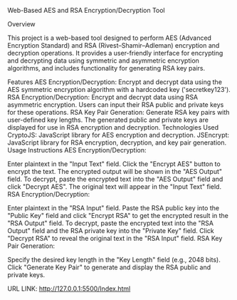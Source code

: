 Web-Based AES and RSA Encryption/Decryption Tool

Overview

This project is a web-based tool designed to perform AES (Advanced Encryption Standard) and RSA (Rivest–Shamir–Adleman) encryption and decryption operations. It provides a user-friendly interface for encrypting and decrypting data using symmetric and asymmetric encryption algorithms, and includes functionality for generating RSA key pairs.

Features
AES Encryption/Decryption: Encrypt and decrypt data using the AES symmetric encryption algorithm with a hardcoded key ('secretkey123').
RSA Encryption/Decryption: Encrypt and decrypt data using RSA asymmetric encryption. Users can input their RSA public and private keys for these operations.
RSA Key Pair Generation: Generate RSA key pairs with user-defined key lengths. The generated public and private keys are displayed for use in RSA encryption and decryption.
Technologies Used
CryptoJS: JavaScript library for AES encryption and decryption.
JSEncrypt: JavaScript library for RSA encryption, decryption, and key pair generation.
Usage Instructions
AES Encryption/Decryption:

Enter plaintext in the "Input Text" field.
Click the "Encrypt AES" button to encrypt the text. The encrypted output will be shown in the "AES Output" field.
To decrypt, paste the encrypted text into the "AES Output" field and click "Decrypt AES". The original text will appear in the "Input Text" field.
RSA Encryption/Decryption:

Enter plaintext in the "RSA Input" field.
Paste the RSA public key into the "Public Key" field and click "Encrypt RSA" to get the encrypted result in the "RSA Output" field.
To decrypt, paste the encrypted text into the "RSA Output" field and the RSA private key into the "Private Key" field. Click "Decrypt RSA" to reveal the original text in the "RSA Input" field.
RSA Key Pair Generation:

Specify the desired key length in the "Key Length" field (e.g., 2048 bits).
Click "Generate Key Pair" to generate and display the RSA public and private keys.

URL LINK: http://127.0.0.1:5500/Index.html
